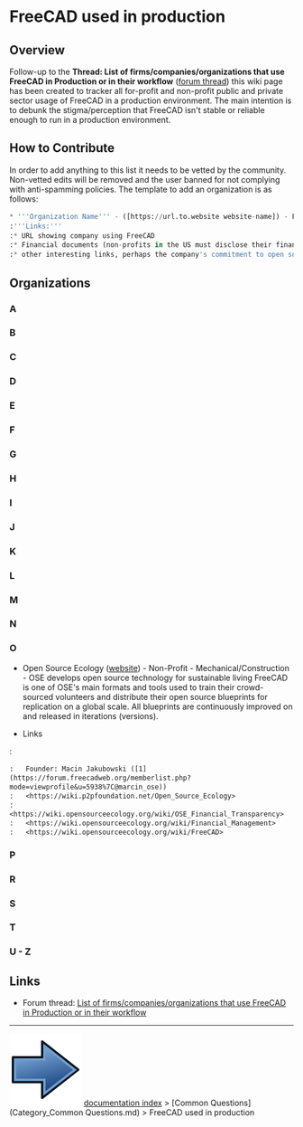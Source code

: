 # FreeCAD used in production
## Overview

 

Follow-up to the **Thread: List of firms/companies/organizations that use FreeCAD in Production or in their workflow** ([forum thread](https://forum.freecadweb.org/viewtopic.php?f=8&t=43604)) this wiki page has been created to tracker all for-profit and non-profit public and private sector usage of FreeCAD in a production environment. The main intention is to debunk the stigma/perception that FreeCAD isn\'t stable or reliable enough to run in a production environment.

## How to Contribute 

In order to add anything to this list it needs to be vetted by the community. Non-vetted edits will be removed and the user banned for not complying with anti-spamming policies. The template to add an organization is as follows:


```python
* '''Organization Name''' - ([https://url.to.website website-name]) - For profit/Non-Profit - 2-3 line summary of what the company does and how it uses FreeCAD in its workflow.
:'''Links:'''
:* URL showing company using FreeCAD
:* Financial documents (non-profits in the US must disclose their finances)
:* other interesting links, perhaps the company's commitment to open source etc... 
```

## Organizations

### A

### B

### C

### D

### E

### F

### G

### H

### I

### J

### K

### L

### M

### N

### O

-   Open Source Ecology ([website](https://www.opensourceecology.org/)) - Non-Profit - Mechanical/Construction - OSE develops open source technology for sustainable living
    FreeCAD is one of OSE\'s main formats and tools used to train their crowd-sourced volunteers and distribute their open source blueprints for replication on a global scale. All blueprints are continuously improved on and released in iterations (versions).

  - Links

:   

    :   Founder: Macin Jakubowski ([1](https://forum.freecadweb.org/memberlist.php?mode=viewprofile&u=5938%7C@marcin_ose))
    :   <https://wiki.p2pfoundation.net/Open_Source_Ecology>
    :   <https://wiki.opensourceecology.org/wiki/OSE_Financial_Transparency>
    :   <https://wiki.opensourceecology.org/wiki/Financial_Management>
    :   <https://wiki.opensourceecology.org/wiki/FreeCAD>

### P

### R

### S

### T

### U - Z 

## Links

-   Forum thread: [List of firms/companies/organizations that use FreeCAD in Production or in their workflow](https://forum.freecadweb.org/viewtopic.php?f=8&t=43604)



---
![](images/Button_right.svg) [documentation index](../README.md) > [Common Questions](Category_Common Questions.md) > FreeCAD used in production

